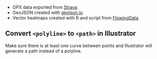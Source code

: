 * GPX data exported from [Strava][].
* GeoJSON created with [geojson.io][].
* Vector heatmaps created with R and script from [FlowingData][].

## Convert `<polyline>` to `<path>` in Illustrator

Make sure there is at least one curve between points and Illustrator will generate a path instead of a polyline.

[Strava]: http://strava.com/
[geojson.io]: http://geojson.io/
[FlowingData]: http://flowingdata.com/2014/02/05/where-people-run/